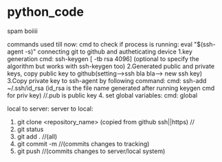 # python_code
spam boiiii

commands used till now:
cmd to check if process is running: eval "$(ssh-agent -s)"
connecting git to github and autheticating device
1.key generation
cmd: ssh-keygen [ -tb rsa 4096] (optional to specify the algorithm but works with ssh-keygen too)
2.Generated public and private keys, copy public key to github(setting-->ssh bla bla--> new ssh key)
3.Copy private key to ssh-agent by following command:
cmd: ssh-add ~/.ssh/id_rsa     (id_rsa is the file name generated after running keygen cmd for priv key)  //.pub is public key
4. set global variables:
cmd: global

local to server:
server to local:
1. git clone <repository_name>	(copied from github ssh||https)
//
1. git status
2. git add . //(all)
3. git commit -m <message>//(commits changes to tracking)
4. git push //(commits changes to server/local system)

